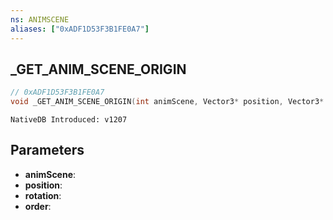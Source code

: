 ```yaml
---
ns: ANIMSCENE
aliases: ["0xADF1D53F3B1FE0A7"]
---
```

## _GET_ANIM_SCENE_ORIGIN

```c
// 0xADF1D53F3B1FE0A7
void _GET_ANIM_SCENE_ORIGIN(int animScene, Vector3* position, Vector3* rotation, int order);
```

```
NativeDB Introduced: v1207
```

## Parameters
* **animScene**:
* **position**:
* **rotation**:
* **order**:
